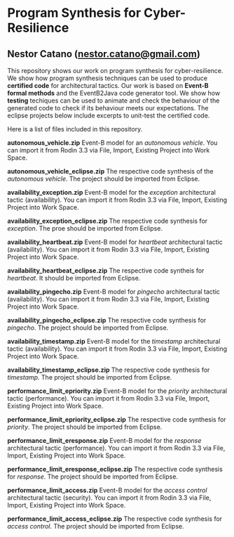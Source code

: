 # Program Synthesis for Cyber-Resilience
## Nestor Catano (nestor.catano@gmail.com)

This repository shows our work on program synthesis for cyber-resilience. We show how program synthesis techniques can be used to produce **certified code** for architectural tactics. Our work is based on **Event-B formal methods** and the EventB2Java code generator tool. We show how **testing** techiques can be used to animate and check the behaviour of the generated code to check if its behaviour meets our expectations. The eclipse projects below include excerpts to unit-test the certified code.

Here is a list of files included in this repository.

**autonomous_vehicle.zip** Event-B model for an *autonomous vehicle*. You can import it from Rodin 3.3 via File, Import, Existing Project into Work Space.

**autonomous_vehicle_eclipse.zip** The respective code synthesis of the *autonomous vehicle*. The project should be imported from Eclipse.

**availability_exception.zip** Event-B model for the *exception* architectural tactic (availability). You can import it from Rodin 3.3 via File, Import, Existing Project into Work Space.

**availability_exception_eclipse.zip** The respective code synthesis for *exception*. The proe should be imported from Eclipse. 

**availability_heartbeat.zip** Event-B model for *heartbeat* architectural tactic (availability). You can import it from Rodin 3.3 via File, Import, Existing Project into Work Space.

**availability_heartbeat_eclipse.zip** The respective code syntheis for *heartbeat*. It should be imported from Eclipse.

**availability_pingecho.zip** Event-B model for *pingecho* architectural tactic (availability). You can import it from Rodin 3.3 via File, Import, Existing Project into Work Space.

**availability_pingecho_eclipse.zip**  The respective code synthesis for *pingecho*. The project should be imported from Eclipse. 

**availability_timestamp.zip** Event-B model for the *timestamp* architectural tactic (availability). You can import it from Rodin 3.3 via File, Import, Existing Project into Work Space.

**availability_timestamp_eclipse.zip** The respective code synthesis for *timestamp*. The project should be imported from Eclipse.

**performance_limit_epriority.zip** Event-B model for the *priority* architectural tactic (performance). You can import it from Rodin 3.3 via File, Import, Existing Project into Work Space.

**performance_limit_epriority_eclipse.zip** The respective code synthesis for *priority*. The project should be imported from Eclipse.

**performance_limit_eresponse.zip** Event-B model for the *response* architectural tactic (performance). You can import it from Rodin 3.3 via File, Import, Existing Project into Work Space.

**performance_limit_eresponse_eclipse.zip** The respective code synthesis for *response*. The project should be imported from Eclipse.

**performance_limit_access.zip** Event-B model for the *access control* architectural tactic (security). You can import it from Rodin 3.3 via File, Import, Existing Project into Work Space.

**performance_limit_access_eclipse.zip** The respective code synthesis for *access control*. The project should be imported from Eclipse.

